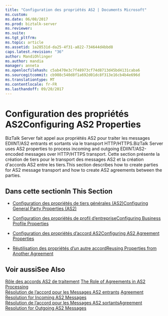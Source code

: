 ```yaml
---
title: "Configuration des propriétés AS2 | Documents Microsoft"
ms.custom: 
ms.date: 06/08/2017
ms.prod: biztalk-server
ms.reviewer: 
ms.suite: 
ms.tgt_pltfrm: 
ms.topic: article
ms.assetid: 1a28531d-da25-4f31-a822-734644d4bbd8
caps.latest.revision: "36"
author: MandiOhlinger
ms.author: mandia
manager: anneta
ms.openlocfilehash: c5ab470e3c7f48973cf74d8713d45bd4131caba6
ms.sourcegitcommit: cb908c540d8f1a692d01dc8f313e16cb4b4e696d
ms.translationtype: MT
ms.contentlocale: fr-FR
ms.lasthandoff: 09/20/2017
---
```

# <a name="configuring-as2-properties"></a><span data-ttu-id="c2c0e-102">Configuration des propriétés AS2</span><span class="sxs-lookup"><span data-stu-id="c2c0e-102">Configuring AS2 Properties</span></span>
<span data-ttu-id="c2c0e-103">BizTalk Server fait appel aux propriétés AS2 pour traiter les messages EDIINT/AS2 entrants et sortants via le transport HTTP/HTTPS.</span><span class="sxs-lookup"><span data-stu-id="c2c0e-103">BizTalk Server uses AS2 properties to process incoming and outgoing EDIINT/AS2-encoded messages over HTTP/HTTPS transport.</span></span> <span data-ttu-id="c2c0e-104">Cette section présente la création de tiers pour le transport des messages AS2 et la création d'accords AS2 entre les tiers.</span><span class="sxs-lookup"><span data-stu-id="c2c0e-104">This section describes how to create parties for AS2 message transport and how to create AS2 agreements between the parties.</span></span>  
  
## <a name="in-this-section"></a><span data-ttu-id="c2c0e-105">Dans cette section</span><span class="sxs-lookup"><span data-stu-id="c2c0e-105">In This Section</span></span>  
  
-   [<span data-ttu-id="c2c0e-106">Configuration des propriétés de tiers générales (AS2)</span><span class="sxs-lookup"><span data-stu-id="c2c0e-106">Configuring General Party Properties (AS2)</span></span>](../core/configuring-general-party-properties-as2.md)  
  
-   [<span data-ttu-id="c2c0e-107">Configuration des propriétés de profil d’entreprise</span><span class="sxs-lookup"><span data-stu-id="c2c0e-107">Configuring Business Profile Properties</span></span>](../core/configuring-business-profile-properties.md)  
  
-   [<span data-ttu-id="c2c0e-108">Configuration des propriétés d’accord AS2</span><span class="sxs-lookup"><span data-stu-id="c2c0e-108">Configuring AS2 Agreement Properties</span></span>](../core/configuring-as2-agreement-properties.md)  
  
-   [<span data-ttu-id="c2c0e-109">Réutilisation des propriétés d’un autre accord</span><span class="sxs-lookup"><span data-stu-id="c2c0e-109">Reusing Properties from Another Agreement</span></span>](../core/reusing-properties-from-another-agreement.md)  
  
## <a name="see-also"></a><span data-ttu-id="c2c0e-110">Voir aussi</span><span class="sxs-lookup"><span data-stu-id="c2c0e-110">See Also</span></span>  
 <span data-ttu-id="c2c0e-111">[Rôle des accords AS2 de traitement](../core/the-role-of-agreements-in-as2-processing.md) </span><span class="sxs-lookup"><span data-stu-id="c2c0e-111">[The Role of Agreements in AS2 Processing](../core/the-role-of-agreements-in-as2-processing.md) </span></span>  
 <span data-ttu-id="c2c0e-112">[Résolution de l’accord pour les Messages AS2 entrants](../core/agreement-resolution-for-incoming-as2-messages.md) </span><span class="sxs-lookup"><span data-stu-id="c2c0e-112">[Agreement Resolution for Incoming AS2 Messages](../core/agreement-resolution-for-incoming-as2-messages.md) </span></span>  
 [<span data-ttu-id="c2c0e-113">Résolution de l’accord pour les Messages AS2 sortants</span><span class="sxs-lookup"><span data-stu-id="c2c0e-113">Agreement Resolution for Outgoing AS2 Messages</span></span>](../core/agreement-resolution-for-outgoing-as2-messages.md)